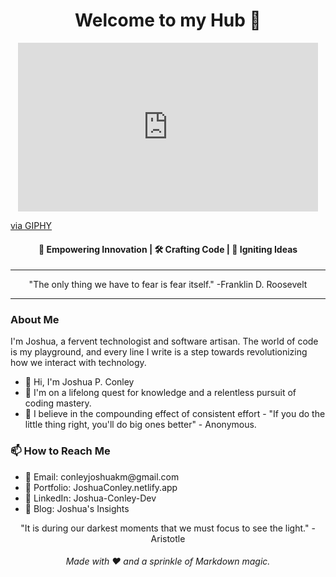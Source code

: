 <h1 align="center">Welcome to my Hub 👋</h1>

<p align="center">
<iframe src="https://giphy.com/embed/xULW8l2gXuRPmsQe8U" width="480" height="270" frameBorder="0" class="giphy-embed" allowFullScreen></iframe><p><a href="https://giphy.com/stickers/code-matrix-xULW8l2gXuRPmsQe8U">via GIPHY</a></p></p>

<h4 align="center">🚀 Empowering Innovation | 🛠 Crafting Code | 🌟 Igniting Ideas</h4>

---

<p align="center">"The only thing we have to fear is fear itself." -Franklin D. Roosevelt</p>

---

### About Me

I'm Joshua, a fervent technologist and software artisan. The world of code is my playground, and every line I write is a step towards revolutionizing how we interact with technology.

- 👋 Hi, I'm Joshua P. Conley
- 👀 I'm on a lifelong quest for knowledge and a relentless pursuit of coding mastery.
- 🌱 I believe in the compounding effect of consistent effort - "If you do the little thing right, you'll do big ones better" - Anonymous.

### 📫 How to Reach Me
<ul>
  <li> 📧 Email: conleyjoshuakm@gmail.com </li>
  <li> 🔗 Portfolio: JoshuaConley.netlify.app </li>
  <li> 💼 LinkedIn: Joshua-Conley-Dev </li>
  <li> 📄 Blog: Joshua's Insights </li>
</ul>


<p align="center">"It is during our darkest moments that we must focus to see the light." - Aristotle</p>
<h6 align="center">Made with ❤️ and a sprinkle of Markdown magic.</h6>

